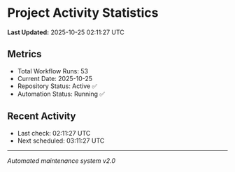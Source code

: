 # Project Activity Statistics

**Last Updated:** 2025-10-25 02:11:27 UTC

## Metrics
- Total Workflow Runs: 53
- Current Date: 2025-10-25
- Repository Status: Active ✅
- Automation Status: Running ✅

## Recent Activity
- Last check: 02:11:27 UTC
- Next scheduled: 03:11:27 UTC

---
*Automated maintenance system v2.0*
